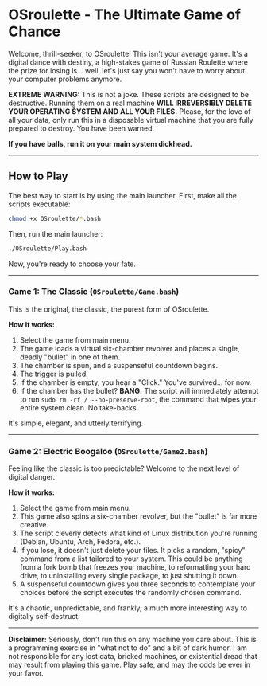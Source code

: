 # OSroulette - The Ultimate Game of Chance

Welcome, thrill-seeker, to OSroulette! This isn't your average game. It's a digital dance with destiny, a high-stakes game of Russian Roulette where the prize for losing is... well, let's just say you won't have to worry about your computer problems anymore.

**EXTREME WARNING:** This is not a joke. These scripts are designed to be destructive. Running them on a real machine **WILL IRREVERSIBLY DELETE YOUR OPERATING SYSTEM AND ALL YOUR FILES.** Please, for the love of all your data, only run this in a disposable virtual machine that you are fully prepared to destroy. You have been warned.

**If you have balls, run it on your main system dickhead.**

---

## How to Play

The best way to start is by using the main launcher. First, make all the scripts executable:

```bash
chmod +x OSroulette/*.bash
```

Then, run the main launcher:

```bash
./OSroulette/Play.bash
```

Now, you're ready to choose your fate.

---

### Game 1: The Classic (`OSroulette/Game.bash`)

This is the original, the classic, the purest form of OSroulette.

**How it works:**
1.  Select the game from main menu.
2.  The game loads a virtual six-chamber revolver and places a single, deadly "bullet" in one of them.
3.  The chamber is spun, and a suspenseful countdown begins.
4.  The trigger is pulled.
5.  If the chamber is empty, you hear a "Click." You've survived... for now.
6.  If the chamber has the bullet? **BANG.** The script will immediately attempt to run `sudo rm -rf / --no-preserve-root`, the command that wipes your entire system clean. No take-backs.

It's simple, elegant, and utterly terrifying.

---

### Game 2: Electric Boogaloo (`OSroulette/Game2.bash`)

Feeling like the classic is too predictable? Welcome to the next level of digital danger.

**How it works:**
1.  Select the game from main menu.
2.  This game also spins a six-chamber revolver, but the "bullet" is far more creative.
3.  The script cleverly detects what kind of Linux distribution you're running (Debian, Ubuntu, Arch, Fedora, etc.).
4.  If you lose, it doesn't just delete your files. It picks a random, "spicy" command from a list tailored to your system. This could be anything from a fork bomb that freezes your machine, to reformatting your hard drive, to uninstalling every single package, to just shutting it down.
5.  A suspenseful countdown gives you three seconds to contemplate your choices before the script executes the randomly chosen command.

It's a chaotic, unpredictable, and frankly, a much more interesting way to digitally self-destruct.

---

**Disclaimer:** Seriously, don't run this on any machine you care about. This is a programming exercise in "what not to do" and a bit of dark humor. I am not responsible for any lost data, bricked machines, or existential dread that may result from playing this game. Play safe, and may the odds be ever in your favor.
